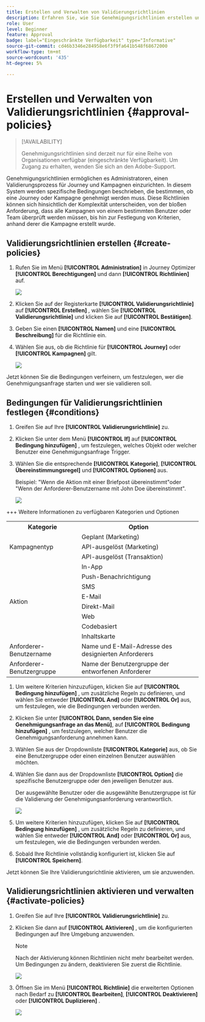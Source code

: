 ```yaml
---
title: Erstellen und Verwalten von Validierungsrichtlinien
description: Erfahren Sie, wie Sie Genehmigungsrichtlinien erstellen und verwalten.
role: User
level: Beginner
feature: Approval
badge: label="Eingeschränkte Verfügbarkeit" type="Informative"
source-git-commit: cd46b3346e284958e6f3f9fa641b548f68672000
workflow-type: tm+mt
source-wordcount: '435'
ht-degree: 5%

---
```



# Erstellen und Verwalten von Validierungsrichtlinien {#approval-policies}

>[!AVAILABILITY]
>
> Genehmigungsrichtlinien sind derzeit nur für eine Reihe von Organisationen verfügbar (eingeschränkte Verfügbarkeit). Um Zugang zu erhalten, wenden Sie sich an den Adobe-Support.

Genehmigungsrichtlinien ermöglichen es Administratoren, einen Validierungsprozess für Journey und Kampagnen einzurichten. In diesem System werden spezifische Bedingungen beschrieben, die bestimmen, ob eine Journey oder Kampagne genehmigt werden muss. Diese Richtlinien können sich hinsichtlich der Komplexität unterscheiden, von der bloßen Anforderung, dass alle Kampagnen von einem bestimmten Benutzer oder Team überprüft werden müssen, bis hin zur Festlegung von Kriterien, anhand derer die Kampagne erstellt wurde.

## Validierungsrichtlinien erstellen {#create-policies}

1. Rufen Sie im Menü **[!UICONTROL Administration]** in Journey Optimizer **[!UICONTROL Berechtigungen]** und dann **[!UICONTROL Richtlinien]** auf.

   ![](assets/policy_create_1.png)

1. Klicken Sie auf der Registerkarte **[!UICONTROL Validierungsrichtlinie]** auf **[!UICONTROL Erstellen]** , wählen Sie **[!UICONTROL Validierungsrichtlinie]** und klicken Sie auf **[!UICONTROL Bestätigen]**.

1. Geben Sie einen **[!UICONTROL Namen]** und eine **[!UICONTROL Beschreibung]** für die Richtlinie ein.

1. Wählen Sie aus, ob die Richtlinie für **[!UICONTROL Journey]** oder **[!UICONTROL Kampagnen]** gilt.

   ![](assets/policy_create_2.png)

Jetzt können Sie die Bedingungen verfeinern, um festzulegen, wer die Genehmigungsanfrage starten und wer sie validieren soll.

## Bedingungen für Validierungsrichtlinien festlegen {#conditions}

1. Greifen Sie auf Ihre **[!UICONTROL Validierungsrichtlinie]** zu.

1. Klicken Sie unter dem Menü **[!UICONTROL If]** auf **[!UICONTROL Bedingung hinzufügen]** , um festzulegen, welches Objekt oder welcher Benutzer eine Genehmigungsanfrage Trigger.

1. Wählen Sie die entsprechende **[!UICONTROL Kategorie]**, **[!UICONTROL Übereinstimmungsregel]** und **[!UICONTROL Optionen]** aus.

   Beispiel: &quot;Wenn die Aktion mit einer Briefpost übereinstimmt&quot;oder &quot;Wenn der Anforderer-Benutzername mit John Doe übereinstimmt&quot;.

   ![](assets/policy_condition_1.png)

+++ Weitere Informationen zu verfügbaren Kategorien und Optionen
   <table>
    <tr>
      <th>Kategorie</th>
      <th>Option</th>
    </tr>
    <tr>
      <td rowspan="3">Kampagnentyp</td>
      <td>Geplant (Marketing)</td>
    </tr>
    <tr>
    <td>API-ausgelöst (Marketing)</td>
    </tr>
    <tr>
    <td>API-ausgelöst (Transaktion)</td>
    </tr>
    <tr>
    <td rowspan="8">Aktion</td>
    <td>In-App</td>
    </tr>
    <tr>
    <td>Push-Benachrichtigung</td>
   </tr>
    <tr>
    <td>SMS</td>
    </tr>
    <tr>
    <td>E-Mail</td>
    </tr>
    <tr>
    <td>Direkt-Mail</td>
    </tr>
    <tr>
    <td>Web</td>
    </tr>
    <tr>
    <td>Codebasiert</td>
    </tr>
    <tr>
    <td>Inhaltskarte</td>
    </tr>
    <tr>
    <td>Anforderer-Benutzername</td>
    <td>Name und E-Mail-Adresse des designierten Anforderers</td>
    </tr>
    <tr>
    <td>Anforderer-Benutzergruppe</td>
    <td>Name der Benutzergruppe der entworfenen Anforderer</td>
    </tr>
    </table>


1. Um weitere Kriterien hinzuzufügen, klicken Sie auf **[!UICONTROL Bedingung hinzufügen]** , um zusätzliche Regeln zu definieren, und wählen Sie entweder **[!UICONTROL And]** oder **[!UICONTROL Or]** aus, um festzulegen, wie die Bedingungen verbunden werden.

1. Klicken Sie unter **[!UICONTROL Dann, senden Sie eine Genehmigungsanfrage an das Menü]**, auf **[!UICONTROL Bedingung hinzufügen]** , um festzulegen, welcher Benutzer die Genehmigungsanforderung annehmen kann.

1. Wählen Sie aus der Dropdownliste **[!UICONTROL Kategorie]** aus, ob Sie eine Benutzergruppe oder einen einzelnen Benutzer auswählen möchten.

1. Wählen Sie dann aus der Dropdownliste **[!UICONTROL Option]** die spezifische Benutzergruppe oder den jeweiligen Benutzer aus.

   Der ausgewählte Benutzer oder die ausgewählte Benutzergruppe ist für die Validierung der Genehmigungsanforderung verantwortlich.

   ![](assets/policy_condition_2.png)

1. Um weitere Kriterien hinzuzufügen, klicken Sie auf **[!UICONTROL Bedingung hinzufügen]** , um zusätzliche Regeln zu definieren, und wählen Sie entweder **[!UICONTROL And]** oder **[!UICONTROL Or]** aus, um festzulegen, wie die Bedingungen verbunden werden.

1. Sobald Ihre Richtlinie vollständig konfiguriert ist, klicken Sie auf **[!UICONTROL Speichern]**.

Jetzt können Sie Ihre Validierungsrichtlinie aktivieren, um sie anzuwenden.

## Validierungsrichtlinien aktivieren und verwalten {#activate-policies}

1. Greifen Sie auf Ihre **[!UICONTROL Validierungsrichtlinie]** zu.

1. Klicken Sie dann auf **[!UICONTROL Aktivieren]** , um die konfigurierten Bedingungen auf Ihre Umgebung anzuwenden.

   >[!NOTE]
   >
   >Nach der Aktivierung können Richtlinien nicht mehr bearbeitet werden. Um Bedingungen zu ändern, deaktivieren Sie zuerst die Richtlinie.

   ![](assets/policy_activate_1.png)

1. Öffnen Sie im Menü **[!UICONTROL Richtlinie]** die erweiterten Optionen nach Bedarf zu **[!UICONTROL Bearbeiten]**, **[!UICONTROL Deaktivieren]** oder **[!UICONTROL Duplizieren]** .

   ![](assets/policy_activate_2.png)


